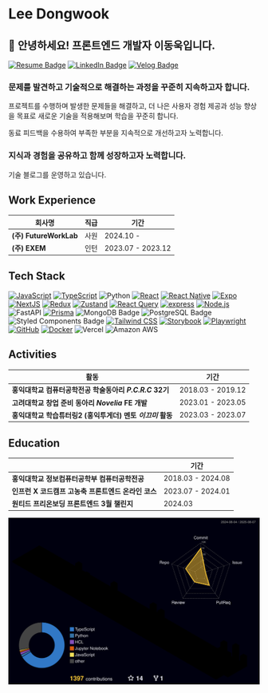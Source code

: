 # Lee Dongwook

## 👋 안녕하세요! 프론트엔드 개발자 이동욱입니다.

[![Resume Badge](https://img.shields.io/badge/notion-D3D3D3?style=flat&logo=notion&logoColor=white)](https://zigzag-citrus-12b.notion.site/cd0f3792573b4f45bfb94e4493be1adf)
[![LinkedIn Badge](http://img.shields.io/badge/-LinkedIn-0072b1?style=flat&logo=linkedin&link=https://www.linkedin.com/in/dong-wook-lee-1095112a0/)](https://www.linkedin.com/in/dong-wook-lee-1095112a0/)
[![Velog Badge](http://img.shields.io/badge/-Velog-20c997?style=flat-square&logo=velog&logoColor=white&link=https://velog.io/@dlehddnr99/)](https://velog.io/@dlehddnr99/)

### 문제를 발견하고 기술적으로 해결하는 과정을 꾸준히 지속하고자 합니다.
프로젝트를 수행하며 발생한 문제들을 해결하고, 더 나은 사용자 경험 제공과 성능 향상을 목표로 새로운 기술을 적용해보며 학습을 꾸준히 합니다.   

동료 피드백을 수용하여 부족한 부분을 지속적으로 개선하고자 노력합니다.

### 지식과 경험을 공유하고 함께 성장하고자 노력합니다.
기술 블로그를 운영하고 있습니다.


## Work Experience
|   회사명    |    직급     |  기간  | 
|--------|---------|---------|
| **(주) FutureWorkLab** | 사원 | 2024.10 - |
| **(주) EXEM** | 인턴 | 2023.07 - 2023.12 |


## Tech Stack
[![JavaScript](https://img.shields.io/badge/JavaScript-%23F7DF1E?style=flat&logo=javascript&logoColor=black)](https://developer.mozilla.org/en-US/docs/Web/JavaScript) [![TypeScript](https://img.shields.io/badge/TypeScript-%233178C6?style=flat&logo=typescript&logoColor=white)](https://www.typescriptlang.org/)
![Python](https://img.shields.io/badge/Python-%233178C6?style=flat&logo=python&logoColor=white)
[![React](https://img.shields.io/badge/React-%2361DAFB?style=flat&logo=react&logoColor=white)](https://reactjs.org/) [![React Native](https://img.shields.io/badge/React_Native-%2361DAFB?style=flat&logo=react&logoColor=white)](https://reactnative.dev/) [![Expo](https://img.shields.io/badge/Expo-000020?style=flat&logo=expo&logoColor=white)](https://expo.dev/) [![NextJS](https://img.shields.io/badge/Next.js-%23000000?style=flat&logo=next.js&logoColor=white)](https://nextjs.org/) [![Redux](https://img.shields.io/badge/Redux-%23764ABC?style=flat&logo=redux&logoColor=white)](https://redux.js.org/) [![Zustand](https://img.shields.io/badge/Zustand-%23000000?style=flat&logo=zustand&logoColor=white)](https://github.com/pmndrs/zustand)
 [![React Query](https://img.shields.io/badge/React_Query-%2385d0d3?style=flat&logo=react-query&logoColor=white)](https://react-query.tanstack.com/) [![express](https://img.shields.io/badge/express-green?style=flat&logo=express&logoColor=white)](https://www.npmjs.com/package/express) [![Node.js](https://img.shields.io/badge/Node.js-43853D?style=flat&logo=node.js&logoColor=white)](https://nodejs.org/) ![FastAPI](https://img.shields.io/badge/FastAPI-%233178C6?style=flat&logo=fastapi&logoColor=white) [![Prisma](https://img.shields.io/badge/Prisma-2D3748?style=flat&logo=prisma&logoColor=white)](https://www.prisma.io/) ![MongoDB Badge](https://img.shields.io/badge/MongoDB-47A248?style=flat-square&logo=MongoDB&logoColor=white) ![PostgreSQL Badge](https://img.shields.io/badge/PostgreSQL-336791?style=flat-square&logo=PostgreSQL&logoColor=white)
![Styled Components Badge](https://img.shields.io/badge/styled%20components-DB7093?style=flat-square&logo=styled-components&logoColor=white) [![Tailwind CSS](https://img.shields.io/badge/Tailwind_CSS-%231a202c?style=flat&logo=tailwind-css&logoColor=white)](https://tailwindcss.com/) 
[![Storybook](https://img.shields.io/badge/Storybook-%23FF4785?style=flat&logo=storybook&logoColor=white)](https://storybook.js.org/) [![Playwright](https://img.shields.io/badge/Playwright-%231099FF?style=flat&logo=playwright&logoColor=white)](https://playwright.dev/)
[![GitHub](https://img.shields.io/badge/GitHub_Action-181717?style=flat-square&logo=github&logoColor=white)](https://github.com/) [![Docker](https://img.shields.io/badge/Docker-%232496ED?style=flat&logo=docker&logoColor=white)](https://www.docker.com/) ![Vercel](https://img.shields.io/badge/Vercel-000000?style=flat-square&logo=Vercel&logoColor=white) ![Amazon AWS](https://img.shields.io/badge/Amazon%20AWS-232F3E?style=flat-square&logo=amazonaws&logoColor=white)



## Activities

| 활동                                      | 기간                    |
|-------------------------------------------|-------------------------|
| **홍익대학교 컴퓨터공학전공 학술동아리 _P.C.R.C_ 32기** | 2018.03 - 2019.12   |
| **고려대학교 창업 준비 동아리 _Novelia_ FE 개발** | 2023.01 - 2023.05        |
| **홍익대학교 학습튜터링2 (홍익투게더) 멘토 _이끄미_ 활동** | 2023.03 - 2023.07   |

## Education 

|                                      | 기간                    |
|-------------------------------------------|-------------------------|
| **홍익대학교 정보컴퓨터공학부 컴퓨터공학전공**    | 2018.03 - 2024.08 |
| **인프런 X 코드캠프 고농축 프론트엔드 온라인 코스** |  2023.07 - 2024.01 |
| **원티드 프리온보딩 프론트엔드 3월 챌린지**     | 2024.03           |





![](./profile-3d-contrib/profile-night-rainbow.svg)
